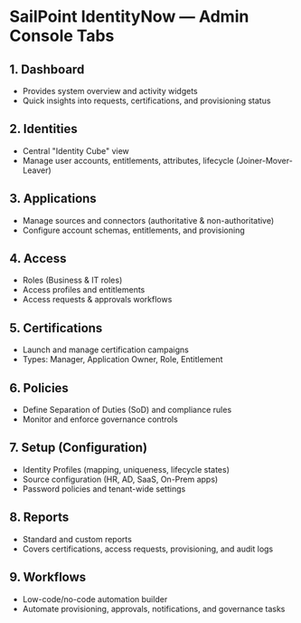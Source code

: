 # SailPoint IdentityNow — Admin Console Tabs

## 1. Dashboard
- Provides system overview and activity widgets  
- Quick insights into requests, certifications, and provisioning status  

## 2. Identities
- Central "Identity Cube" view  
- Manage user accounts, entitlements, attributes, lifecycle (Joiner-Mover-Leaver)  

## 3. Applications
- Manage sources and connectors (authoritative & non-authoritative)  
- Configure account schemas, entitlements, and provisioning  

## 4. Access
- Roles (Business & IT roles)  
- Access profiles and entitlements  
- Access requests & approvals workflows  

## 5. Certifications
- Launch and manage certification campaigns  
- Types: Manager, Application Owner, Role, Entitlement  

## 6. Policies
- Define Separation of Duties (SoD) and compliance rules  
- Monitor and enforce governance controls  

## 7. Setup (Configuration)
- Identity Profiles (mapping, uniqueness, lifecycle states)  
- Source configuration (HR, AD, SaaS, On-Prem apps)  
- Password policies and tenant-wide settings  

## 8. Reports
- Standard and custom reports  
- Covers certifications, access requests, provisioning, and audit logs  

## 9. Workflows
- Low-code/no-code automation builder  
- Automate provisioning, approvals, notifications, and governance tasks  
